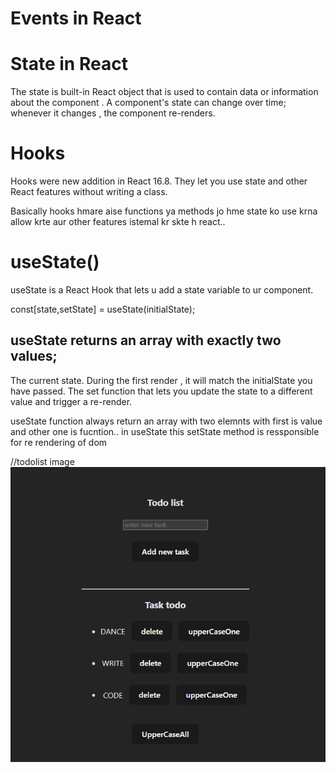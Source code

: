 # Events in React

# State in React
The state is built-in React object that is used to contain  data or information about the component . 
A component's state can change over time; whenever it changes , the component re-renders.


# Hooks 
Hooks were new addition in React 16.8.
They let you use  state and other React features without writing a class.

Basically hooks hmare aise functions ya methods jo hme state ko use krna allow krte aur other features istemal kr skte h react..

# useState()
useState is a React Hook that lets u add a state variable to ur component.

const[state,setState] = useState(initialState);

## useState returns an array with exactly two values;
The current state. During the first render , it will match the initialState you have passed.
The set function that lets you update the state to a different value and trigger a re-render.

useState function always return an array with two elemnts with first is value and other one is fucntion..
in useState this setState method is ressponsible for re rendering of dom

//todolist image
<img src="./assets/todolist.png " >
